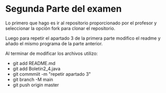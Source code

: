 # Segunda Parte del examen

Lo primero que hago es ir al repositorio proporcionado por el profesor
y seleccionar la opción fork para clonar el repositorio.

Luego para repetir el apartado 3 de la primera parte modifico el readme
y añado el mismo programa de la parte anterior.

Al terminar de modificar los archivos utilizo:

+ git add README.md
+ git add Boletin2_4.java
+ git commmiit -m "repetir apartado 3"
+ git branch -M main
+ git push origin master
